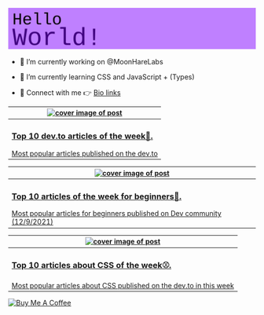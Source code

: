 [![Hello World!](https://github.com/ksenginew/ksenginew/raw/main/header.svg)](#nolink)

- 🔭 I’m currently working on @MoonHareLabs  

- 🌱 I’m currently learning CSS and JavaScript + (Types)    

- 💌 Connect with me 👉 [Bio links](https://ksengine.bio.link)


<!-- blog  posts start -->
<a href="https://dev.to/ksengine/top-10-devto-articles-of-the-week-3ejk">
<table>
<thead>
<tr>
<th>
<img src="https://res.cloudinary.com/practicaldev/image/fetch/s--AMTs_bjn--/c_imagga_scale,f_auto,fl_progressive,h_420,q_auto,w_1000/https://images.unsplash.com/photo-1592609931095-54a2168ae893%3Fcrop%3Dentropy%26cs%3Dtinysrgb%26fit%3Dmax%26fm%3Djpg%26ixid%3DMnwxfDB8MXxyYW5kb218MHx8Y29kaW5nfHx8fHx8MTYzOTM5NTQ2OQ%26ixlib%3Drb-1.2.1%26q%3D80%26utm_campaign%3Dapi-credit%26utm_medium%3Dreferral%26utm_source%3Dunsplash_source%26w%3D1080" alt="cover image of post" width="500px" height="auto"/>
</th>
</tr>
</thead>
<tbody>
<tr>
<td>
<h3>Top 10 dev.to articles of the week🏁.</h3>
Most popular articles published on the dev.to
</td>
</tr>
</tbody>
</table>
</a>
<!-- blog  posts end -->



<!-- blog  posts start -->
<a href="https://dev.to/ksengine/top-10-articles-of-the-week-for-beginners-ocn">
<table>
<thead>
<tr>
<th>
<img src="https://res.cloudinary.com/practicaldev/image/fetch/s--WrGksbbS--/c_imagga_scale,f_auto,fl_progressive,h_420,q_auto,w_1000/https://images.unsplash.com/photo-1470790376778-a9fbc86d70e2" alt="cover image of post" width="500px" height="auto"/>
</th>
</tr>
</thead>
<tbody>
<tr>
<td>
<h3>Top 10 articles of the week for beginners🐩.</h3>
Most popular articles for beginners published on Dev community (12/9/2021)
</td>
</tr>
</tbody>
</table>
</a>
<!-- blog  posts end -->



<!-- blog  posts start -->
<a href="https://dev.to/ksengine/top-10-articles-about-css-of-the-week-44pa">
<table>
<thead>
<tr>
<th>
<img src="https://res.cloudinary.com/practicaldev/image/fetch/s--LRAivqp2--/c_imagga_scale,f_auto,fl_progressive,h_420,q_auto,w_1000/https://images.unsplash.com/photo-1463438690606-f6778b8c1d10%3Fcrop%3Dentropy%26cs%3Dtinysrgb%26fit%3Dmax%26fm%3Djpg%26ixid%3DMnwxfDB8MXxyYW5kb218MHx8Y29sb3JzfHx8fHx8MTYzODk2MzM2Mg%26ixlib%3Drb-1.2.1%26q%3D80%26utm_campaign%3Dapi-credit%26utm_medium%3Dreferral%26utm_source%3Dunsplash_source%26w%3D1080" alt="cover image of post" width="500px" height="auto"/>
</th>
</tr>
</thead>
<tbody>
<tr>
<td>
<h3>Top 10 articles about CSS of the week⚾.</h3>
Most popular articles about CSS published on the dev.to in this week
</td>
</tr>
</tbody>
</table>
</a>
<!-- blog  posts end -->


<a href="https://www.buymeacoffee.com/ksengine">
  <img src="https://cdn.buymeacoffee.com/buttons/v2/default-yellow.png" alt="Buy Me A Coffee" width="150px" height="auto"/>
</a>
